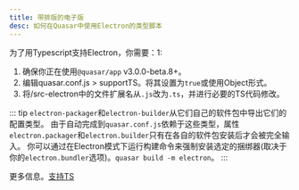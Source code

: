 ```yaml
---
title: 带排版的电子版
desc: 如何在Quasar中使用Electron的类型脚本
---
```


为了用Typescript支持Electron，你需要：1:

1. 确保你正在使用`@quasar/app` v3.0.0-beta.8+。
2. 编辑quasar.conf.js > supportTS。将其设置为`true`或使用Object形式。
3. 将/src-electron中的文件扩展名从`.js`改为`.ts`，并进行必要的TS代码修改。

::: tip
`electron-packager`和`electron-builder`从它们自己的软件包中导出它们的配置类型。
由于自动完成到`quasar.conf.js`依赖于这些类型，属性`electron.packager`和`electron.builder`只有在各自的软件包安装后才会被完全输入。
你可以通过在Electron模式下运行构建命令来强制安装选定的捆绑器(取决于你的`electron.bundler`选项)。`quasar build -m electron`。
:::

更多信息。[支持TS](/quasar-cli/supporting-ts)
